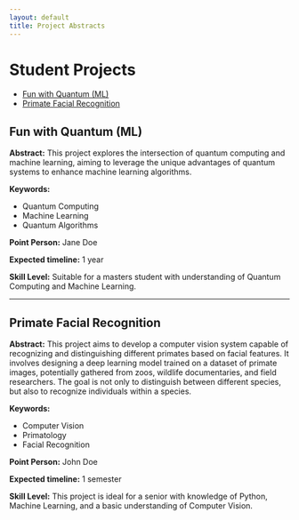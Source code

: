 ```yaml
---
layout: default
title: Project Abstracts
---
```


# Student Projects

- [Fun with Quantum (ML)](#fun-with-quantum-ml)
- [Primate Facial Recognition](#primate-facial-recognition)
 
## Fun with Quantum (ML)

**Abstract:** This project explores the intersection of quantum computing and machine learning, aiming to leverage the unique advantages of quantum systems to enhance machine learning algorithms.

**Keywords:** 
- Quantum Computing
- Machine Learning
- Quantum Algorithms

**Point Person:** Jane Doe

**Expected timeline:** 1 year

**Skill Level:** Suitable for a masters student with understanding of Quantum Computing and Machine Learning.

---

## Primate Facial Recognition

**Abstract:** This project aims to develop a computer vision system capable of recognizing and distinguishing different primates based on facial features. It involves designing a deep learning model trained on a dataset of primate images, potentially gathered from zoos, wildlife documentaries, and field researchers. The goal is not only to distinguish between different species, but also to recognize individuals within a species.

**Keywords:** 
- Computer Vision
- Primatology
- Facial Recognition

**Point Person:** John Doe

**Expected timeline:** 1 semester

**Skill Level:** This project is ideal for a senior with knowledge of Python, Machine Learning, and a basic understanding of Computer Vision.
